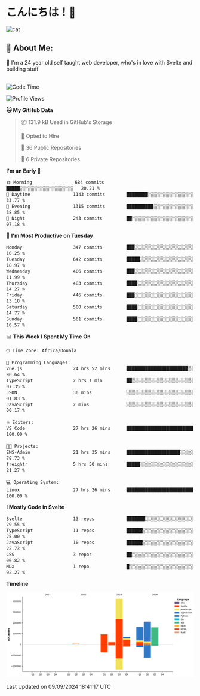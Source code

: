 

# こんにちは！🙂  
![cat](https://github.com/michaelnji/michaelnji/assets/73862378/606e99e9-2c18-4853-8722-991e4af8eae6)

## 💫 About Me:
🙂 I'm a 24 year old self taught web developer, who's in love with Svelte and building stuff <br><br>

<!--START_SECTION:waka-->
![Code Time](http://img.shields.io/badge/Code%20Time-942%20hrs%2030%20mins-blue)

![Profile Views](http://img.shields.io/badge/Profile%20Views-20-blue)

**🐱 My GitHub Data** 

> 📦 131.9 kB Used in GitHub's Storage 
 > 
> 💼 Opted to Hire
 > 
> 📜 36 Public Repositories 
 > 
> 🔑 6 Private Repositories 
 > 
**I'm an Early 🐤** 

```text
🌞 Morning                684 commits         █████░░░░░░░░░░░░░░░░░░░░   20.21 % 
🌆 Daytime                1143 commits        ████████░░░░░░░░░░░░░░░░░   33.77 % 
🌃 Evening                1315 commits        ██████████░░░░░░░░░░░░░░░   38.85 % 
🌙 Night                  243 commits         ██░░░░░░░░░░░░░░░░░░░░░░░   07.18 % 
```
📅 **I'm Most Productive on Tuesday** 

```text
Monday                   347 commits         ███░░░░░░░░░░░░░░░░░░░░░░   10.25 % 
Tuesday                  642 commits         █████░░░░░░░░░░░░░░░░░░░░   18.97 % 
Wednesday                406 commits         ███░░░░░░░░░░░░░░░░░░░░░░   11.99 % 
Thursday                 483 commits         ████░░░░░░░░░░░░░░░░░░░░░   14.27 % 
Friday                   446 commits         ███░░░░░░░░░░░░░░░░░░░░░░   13.18 % 
Saturday                 500 commits         ████░░░░░░░░░░░░░░░░░░░░░   14.77 % 
Sunday                   561 commits         ████░░░░░░░░░░░░░░░░░░░░░   16.57 % 
```


📊 **This Week I Spent My Time On** 

```text
🕑︎ Time Zone: Africa/Douala

💬 Programming Languages: 
Vue.js                   24 hrs 52 mins      ███████████████████████░░   90.64 % 
TypeScript               2 hrs 1 min         ██░░░░░░░░░░░░░░░░░░░░░░░   07.35 % 
JSON                     30 mins             ░░░░░░░░░░░░░░░░░░░░░░░░░   01.83 % 
JavaScript               2 mins              ░░░░░░░░░░░░░░░░░░░░░░░░░   00.17 % 

🔥 Editors: 
VS Code                  27 hrs 26 mins      █████████████████████████   100.00 % 

🐱‍💻 Projects: 
EMS-Admin                21 hrs 35 mins      ████████████████████░░░░░   78.73 % 
freightr                 5 hrs 50 mins       █████░░░░░░░░░░░░░░░░░░░░   21.27 % 

💻 Operating System: 
Linux                    27 hrs 26 mins      █████████████████████████   100.00 % 
```

**I Mostly Code in Svelte** 

```text
Svelte                   13 repos            ███████░░░░░░░░░░░░░░░░░░   29.55 % 
TypeScript               11 repos            ██████░░░░░░░░░░░░░░░░░░░   25.00 % 
JavaScript               10 repos            ██████░░░░░░░░░░░░░░░░░░░   22.73 % 
CSS                      3 repos             ██░░░░░░░░░░░░░░░░░░░░░░░   06.82 % 
MDX                      1 repo              █░░░░░░░░░░░░░░░░░░░░░░░░   02.27 % 
```



**Timeline**

![Lines of Code chart](https://raw.githubusercontent.com/michaelnji/michaelnji/main/assets/bar_graph.png)


 Last Updated on 09/09/2024 18:41:17 UTC
<!--END_SECTION:waka-->
